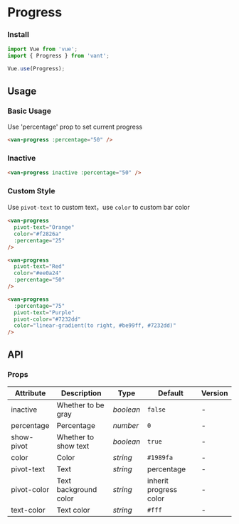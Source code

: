 # Progress

### Install

``` javascript
import Vue from 'vue';
import { Progress } from 'vant';

Vue.use(Progress);
```

## Usage

### Basic Usage

Use 'percentage' prop to set current progress

```html
<van-progress :percentage="50" />
```


### Inactive

```html
<van-progress inactive :percentage="50" />
```


### Custom Style

Use `pivot-text` to custom text，use `color` to custom bar color

```html
<van-progress
  pivot-text="Orange"
  color="#f2826a"
  :percentage="25"
/>

<van-progress
  pivot-text="Red"
  color="#ee0a24"
  :percentage="50"
/>

<van-progress
  :percentage="75"
  pivot-text="Purple"
  pivot-color="#7232dd"
  color="linear-gradient(to right, #be99ff, #7232dd)"
/>
```

## API

### Props

| Attribute | Description | Type | Default | Version |
|------|------|------|------|------|
| inactive | Whether to be gray | *boolean* | `false` | - |
| percentage | Percentage | *number* | `0` | - |
| show-pivot | Whether to show text | *boolean* | `true` | - |
| color | Color | *string* | `#1989fa` | - |
| pivot-text | Text | *string* | percentage | - |
| pivot-color | Text background color | *string* | inherit progress color | - |
| text-color | Text color | *string* | `#fff` | - |

